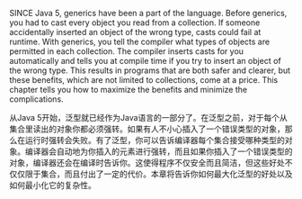 SINCE Java 5, generics have been a part of the language. Before generics, you had to cast every object you read from a collection. If someone accidentally inserted an object of the wrong type, casts could fail at runtime. With generics, you tell the compiler what types of objects are permitted in each collection. The compiler inserts casts for you automatically and tells you at compile time if you try to insert an object of the wrong type. This results in programs that are both safer and clearer, but these benefits, which are not limited to collections, come at a price. This chapter tells you how to maximize the benefits and minimize the complications.

从Java 5开始，泛型就已经作为Java语言的一部分了。在泛型之前，对于每个从集合里读出的对象你都必须强转。如果有人不小心插入了一个错误类型的对象，那么在运行时强转会失败。有了泛型，你可以告诉编译器每个集合接受哪种类型的对象。编译器会自动地为你插入的元素进行强转，而且如果你插入了一个错误类型的对象，编译器还会在编译时告诉你。这使得程序不仅安全而且简洁，但这些好处不仅仅限于集合，而且付出了一定的代价。本章将告诉你如何最大化泛型的好处以及如何最小化它的复杂性。

